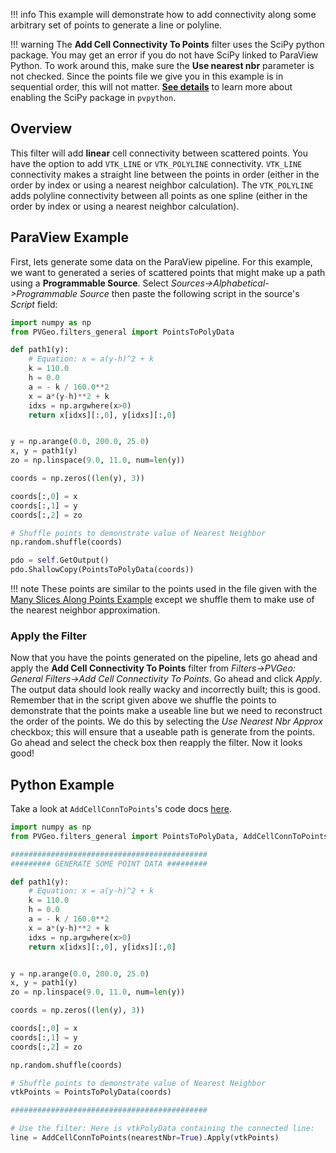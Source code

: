 [getstart]: ../../overview/getting-started.md#using-outside-modules

!!! info
    This example will demonstrate how to add connectivity along some arbitrary set of points to generate a line or polyline.

!!! warning
    The **Add Cell Connectivity To Points** filter uses the SciPy python package. You may get an error if you do not have SciPy linked to ParaView Python. To work around this, make sure the **Use nearest nbr** parameter is not checked. Since the points file we give you in this example is in sequential order, this will not matter.  [**See details**][getstart] to learn more about enabling the SciPy package in `pvpython`.

## Overview

This filter will add **linear** cell connectivity between scattered points. You have the option to add `VTK_LINE` or `VTK_POLYLINE` connectivity. `VTK_LINE` connectivity makes a straight line between the points in order (either in the order by index or using a nearest neighbor calculation). The `VTK_POLYLINE` adds polyline connectivity between all points as one spline (either in the order by index or using a nearest neighbor calculation).

## ParaView Example

First, lets generate some data on the ParaView pipeline. For this example, we want to generated a series of scattered points that might make up a path using a **Programmable Source**. Select *Sources->Alphabetical->Programmable Source* then paste the following script in the source's *Script* field:

```py
import numpy as np
from PVGeo.filters_general import PointsToPolyData

def path1(y):
    # Equation: x = a(y-h)^2 + k
    k = 110.0
    h = 0.0
    a = - k / 160.0**2
    x = a*(y-h)**2 + k
    idxs = np.argwhere(x>0)
    return x[idxs][:,0], y[idxs][:,0]


y = np.arange(0.0, 200.0, 25.0)
x, y = path1(y)
zo = np.linspace(9.0, 11.0, num=len(y))

coords = np.zeros((len(y), 3))

coords[:,0] = x
coords[:,1] = y
coords[:,2] = zo

# Shuffle points to demonstrate value of Nearest Neighbor
np.random.shuffle(coords)

pdo = self.GetOutput()
pdo.ShallowCopy(PointsToPolyData(coords))
```

!!! note
    These points are similar to the points used in the file given with the [Many Slices Along Points Example](./many-slices-along-points.md) except we shuffle them to make use of the nearest neighbor approximation.


### Apply the Filter

Now that you have the points generated on the pipeline, lets go ahead and apply the **Add Cell Connectivity To Points** filter from *Filters->PVGeo: General Filters->Add Cell Connectivity To Points*. Go ahead and click *Apply*. The output data should look really wacky and incorrectly built; this is good. Remember that in the script given above we shuffle the points to demonstrate that the points make a useable line but we need to reconstruct the order of the points. We do this by selecting the *Use Nearest Nbr Approx* checkbox; this will ensure that a useable path is generate from the points. Go ahead and select the check box then reapply the filter. Now it looks good!

## Python Example

Take a look at `AddCellConnToPoints`'s code docs [here](http://docs.pvgeo.org/en/latest/suites/General-Filters.html#PVGeo.filters_general.AddCellConnToPoints).

```py
import numpy as np
from PVGeo.filters_general import PointsToPolyData, AddCellConnToPoints

############################################
######### GENERATE SOME POINT DATA #########

def path1(y):
    # Equation: x = a(y-h)^2 + k
    k = 110.0
    h = 0.0
    a = - k / 160.0**2
    x = a*(y-h)**2 + k
    idxs = np.argwhere(x>0)
    return x[idxs][:,0], y[idxs][:,0]


y = np.arange(0.0, 200.0, 25.0)
x, y = path1(y)
zo = np.linspace(9.0, 11.0, num=len(y))

coords = np.zeros((len(y), 3))

coords[:,0] = x
coords[:,1] = y
coords[:,2] = zo

np.random.shuffle(coords)

# Shuffle points to demonstrate value of Nearest Neighbor
vtkPoints = PointsToPolyData(coords)

############################################

# Use the filter: Here is vtkPolyData containing the connected line:
line = AddCellConnToPoints(nearestNbr=True).Apply(vtkPoints)
```
